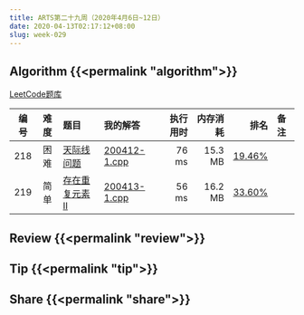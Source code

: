 ```yaml
---
title: ARTS第二十九周（2020年4月6日~12日）
date: 2020-04-13T02:17:12+08:00
slug: week-029
---
```


## Algorithm {{<permalink "algorithm">}}

[LeetCode题库](https://leetcode-cn.com/problemset/all/)

| 编号 | 难度 | 题目 | 我的解答 | 执行用时 | 内存消耗 | 排名 | 备注 |
|:----:|:----:|:-----|:---------|---------:|---------:|-----:|:-----|
| 218 | 困难 | [天际线问题](https://leetcode-cn.com/problems/the-skyline-problem/) | [200412-1.cpp](https://github.com/yanlinlin82/leetcode/blob/master/00218_the-skyline-problem/200412-1.cpp) | 76 ms | 15.3 MB | [19.46%](https://leetcode-cn.com/submissions/detail/62237034/) |  |
| 219 | 简单 | [存在重复元素 II](https://leetcode-cn.com/problems/contains-duplicate-ii/) | [200413-1.cpp](https://github.com/yanlinlin82/leetcode/blob/master/00219_contains-duplicate-ii/200413-1.cpp) | 56 ms | 16.2 MB | [33.60%](https://leetcode-cn.com/submissions/detail/62237892/) |  |

## Review {{<permalink "review">}}


## Tip {{<permalink "tip">}}


## Share {{<permalink "share">}}


